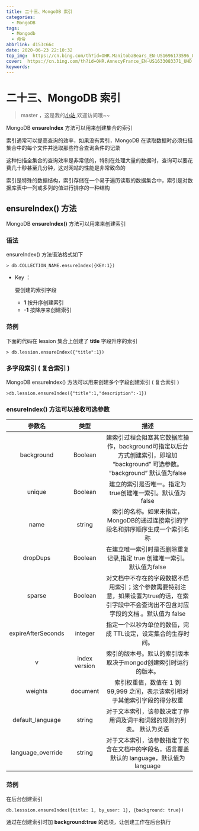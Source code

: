 ```yaml
---
title: 二十三、MongoDB 索引
categories:
  - MongoDB
tags:
  - Mongodb
  - 命令
abbrlink: d153c66c
date: 2020-06-23 22:10:32
top_img:  https://cn.bing.com/th?id=OHR.ManitobaBears_EN-US1696173596_UHD.jpg
cover:  https://cn.bing.com/th?id=OHR.AnnecyFrance_EN-US1633083371_UHD.jpg
keywords:  
---
```

# 二十三、MongoDB 索引
> master ，这是我的[小站](https://www.tryrun.top),欢迎访问哦~~

 MongoDB **ensureIndex** 方法可以用来创建集合的索引

索引通常可以提高查询的效率，如果没有索引，MongoDB 在读取数据时必须扫描集合中的每个文件并选取那些符合查询条件的记录

这种扫描全集合的查询效率是非常低的，特别在处理大量的数据时，查询可以要花费几十秒甚至几分钟，这对网站的性能是非常致命的

索引是特殊的数据结构，索引存储在一个易于遍历读取的数据集合中，索引是对数据库表中一列或多列的值进行排序的一种结构

## ensureIndex() 方法

MongoDB **ensureIndex()** 方法可以用来来创建索引

### 语法

ensureIndex() 方法语法格式如下

```
> db.COLLECTION_NAME.ensureIndex({KEY:1})
```

- Key ：

   

  要创建的索引字段

  - **1** 按升序创建索引
  - **-1** 按降序来创建索引

### 范例

下面的代码在 lession 集合上创建了 **title** 字段升序的索引

```
> db.lession.ensureIndex({"title":1})
```

### 多字段索引 ( 复合索引 )

MongoDB ensureIndex() 方法可以用来创建多个字段创建索引 ( 复合索引 )

```
>db.lession.ensureIndex({"title":1,"description":-1})
```

### ensureIndex() 方法可以接收可选参数

|       参数名       |     类型      |                             描述                             |
| :----------------: | :-----------: | :----------------------------------------------------------: |
|     background     |    Boolean    | 建索引过程会阻塞其它数据库操作，background可指定以后台方式创建索引，即增加 “background” 可选参数。 “background” 默认值为false |
|       unique       |    Boolean    |  建立的索引是否唯一。指定为true创建唯一索引。默认值为 false  |
|        name        |    string     | 索引的名称。如果未指定，MongoDB的通过连接索引的字段名和排序顺序生成一个索引名称 |
|      dropDups      |    Boolean    | 在建立唯一索引时是否删除重复记录,指定 true 创建唯一索引。默认值为false |
|       sparse       |    Boolean    | 对文档中不存在的字段数据不启用索引；这个参数需要特别注意，如果设置为true的话，在索引字段中不会查询出不包含对应字段的文档.。默认值为 false |
| expireAfterSeconds |    integer    | 指定一个以秒为单位的数值，完成 TTL设定，设定集合的生存时间。 |
|         v          | index version | 索引的版本号。默认的索引版本取决于mongod创建索引时运行的版本。 |
|      weights       |   document    | 索引权重值，数值在 1 到 99,999 之间，表示该索引相对于其他索引字段的得分权重 |
|  default_language  |    string     | 对于文本索引，该参数决定了停用词及词干和词器的规则的列表。 默认为英语 |
| language_override  |    string     | 对于文本索引，该参数指定了包含在文档中的字段名，语言覆盖默认的 language，默认值为 language |

### 范例

在后台创建索引

```
db.lesssion.ensureIndex({title: 1, by_user: 1}, {background: true})
```

通过在创建索引时加 **background:true** 的选项，让创建工作在后台执行